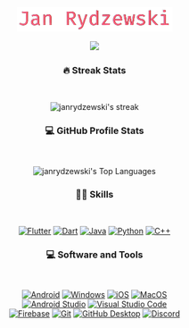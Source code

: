

<p align="center">
  <a href="https://github.com/janrydzewski">
    <img src="https://raw.githubusercontent.com/janrydzewski/janrydzewski/main/image.png" alt="Jan Rydzewski" /></a>
</p>

<p align="center">
  <a href="https://git.io/typing-svg"><img src="https://readme-typing-svg.demolab.com?font=Fira+Code&pause=1000&color=F75C7E&center=true&vCenter=true&width=440&height=45&lines=Flutter+Developer;Bia%C5%82ystok+University+of+Technology;Always+learning+new+things" /></a>
</p>


  <h3 align="center">🔥 Streak Stats</h3><br/>



  <p align="center"> <img title="🔥 Get streak stats for your profile at git.io/streak-stats" alt="janrydzewski's streak" src="https://github-readme-streak-stats.herokuapp.com/?user=janrydzewski&theme=monokai-metallian&hide_border=true"/></p>


  <h3 align="center">💻 GitHub Profile Stats</h3><br/>



  <p align="center"><img alt="janrydzewski's Top Languages" src="https://github-readme-stats.vercel.app/api/top-langs?username=janrydzewski&langs_count=8&layout=compact&theme=react&hide_border=true&bg_color=1F222E&title_color=F85D7F&icon_color=F8D866&hide=Jupyter%20Notebook,Roff" height="192px"/></p>



  <h3 align="center">👨‍💻 Skills </h3><br/>

  <p align="center">
       <a href="#"><img alt="Flutter" src="https://img.shields.io/badge/Flutter-02569B?style=for-the-badge&logo=flutter&logoColor=white"></a>
     <a href="#"><img alt="Dart" src="https://img.shields.io/badge/Dart-0175C2?style=for-the-badge&logo=dart&logoColor=white"></a>
     <a href="#"><img alt="Java" src="https://img.shields.io/badge/Java-ED8B00?style=for-the-badge&logo=openjdk&logoColor=white"></a>
     <a href="#"><img alt="Python" src="https://img.shields.io/badge/Python-3776AB?style=for-the-badge&logo=python&logoColor=white"></a>
     <a href="#"><img alt="C++" src="https://img.shields.io/badge/C%2B%2B-00599C?style=for-the-badge&logo=c%2B%2B&logoColor=white"></a>
  </p>


  <h3 align="center">💻 Software and Tools</h3><br/>

  <p align="center">
      <a href="#"><img alt="Android" src="https://img.shields.io/badge/Android-3DDC84?style=for-the-badge&logo=android&logoColor=white"></a>
     <a href="#"><img alt="Windows" src="https://img.shields.io/badge/Windows-0078D6?style=for-the-badge&logo=windows&logoColor=white"></a>
      <a href="#"><img alt="iOS" src="https://img.shields.io/badge/iOS-000000?style=for-the-badge&logo=ios&logoColor=white"></a>
      <a href="#"><img alt="MacOS" src="https://img.shields.io/badge/mac%20os-000000?style=for-the-badge&logo=apple&logoColor=white"></a><br/>
    <a href="#"><img alt="Android Studio" src="https://img.shields.io/badge/android%20studio-3DDC84?style=for-the-badge&logo=android&logoColor=white"></a>
      <a href="#"><img alt="Visual Studio Code" src="https://img.shields.io/badge/Visual%20Studio%20Code-0078d7.svg?style=for-the-badge&logo=visual-studio-code&logoColor=white"></a><br/>
      <a href="#"><img alt="Firebase" src="https://img.shields.io/badge/firebase-%23039BE5.svg?style=for-the-badge&logo=firebase"></a>
      <a href="#"><img alt="Git" src="https://img.shields.io/badge/Git-F05033.svg?style=for-the-badge&logo=git&logoColor=white"></a>
      <a href="#"><img alt="GitHub Desktop" src="https://img.shields.io/badge/GitHub%20Desktop-8034A9.svg?style=for-the-badge&logo=github&logoColor=white"></a>
      <a href="#"><img alt="Discord" src="https://img.shields.io/badge/-Discord-5865F2.svg?style=for-the-badge&logo=discord&logoColor=white"></a>
      
      
  </p>



